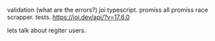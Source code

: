 validation (what are the errors?)
joi
typescript.
promiss all promiss race
scrapper.
tests.
https://joi.dev/api/?v=17.6.0

lets talk about regiter users.
